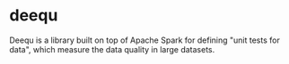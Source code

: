 # deequ
Deequ is a library built on top of Apache Spark for defining "unit tests for data", which measure the data quality in large datasets.
